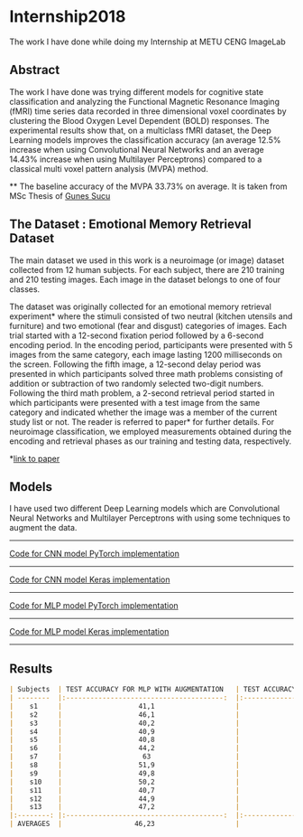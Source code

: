 
# Internship2018
The work I have done while doing my Internship at METU CENG ImageLab

## Abstract
The work I have done was trying different models for cognitive state classification and analyzing the Functional Magnetic Resonance Imaging (fMRI) time series data recorded in three dimensional voxel coordinates by clustering the Blood Oxygen Level Dependent (BOLD) responses. The experimental results show that, on a multiclass fMRI dataset,  the Deep Learning models improves the classification accuracy (an average 12.5% increase when using Convolutional Neural Networks and an average 14.43% increase when using Multilayer Perceptrons) compared to a classical multi voxel pattern analysis (MVPA) method. 

** The baseline accuracy of the MVPA 33.73% on average. It is taken from MSc Thesis of [Gunes Sucu](https://scholar.google.com.tr/citations?user=Z97AJZQAAAAJ&hl=tr)

## The Dataset : Emotional Memory Retrieval Dataset

The main dataset we used in this work is a neuroimage (or image) dataset collected from 12 human subjects. For each subject, there are 210 training and 210 testing images. Each image in the dataset belongs to one of four classes.

The dataset was originally collected for an emotional memory retrieval experiment* where the stimuli consisted of two neutral (kitchen utensils and furniture) and two emotional (fear and disgust) categories of images. Each trial started with a 12-second fixation period followed by a 6-second encoding period. In the encoding period, participants were presented with 5 images from the same category, each image lasting 1200 milliseconds on the screen. Following the fifth image, a 12-second delay period was presented in which participants solved three math problems consisting of addition or subtraction of two randomly selected two-digit numbers. Following the third math problem, a 2-second retrieval period started in which participants were presented with a test image from the same category and indicated whether the image was a member of the current study list or not. The reader is referred to paper* for further details. For neuroimage classification, we employed measurements obtained during the encoding and retrieval phases as our training and testing data, respectively.

*[link to paper](http://psycnet.apa.org/record/2015-45624-001)

## Models
I have used two different Deep Learning models which are Convolutional Neural Networks and Multilayer Perceptrons with using some techniques to augment the data. 
 ***
[Code for CNN model PyTorch implementation](/models/CNN/cnn_pytorch.py)
 ***
[Code for CNN model Keras implementation](/models/CNN/cnn_keras.py)
 ***
[Code for MLP model PyTorch implementation](/models/MLP/mlp_timeseries_pytorch.py)
 ***
[Code for MLP model Keras implementation](/models/MLP/mlp_timeseries.py)
 ***
## Results

```markdown
| Subjects 	| TEST ACCURACY FOR MLP WITH AUGMENTATION 	| TEST ACCURACY FOR MLP WITHOUT AUGMENTATION 	|
| --------	|:---------------------------------------:	|:------------------------------------------:	|
|    s1    	|                   41,1                  	|                    43,1                    	|
|    s2    	|                   46,1                  	|                    50,2                    	|
|    s3    	|                   40,2                  	|                    44,8                    	|
|    s4    	|                   40,9                  	|                    44,8                    	|
|    s5    	|                   40,8                  	|                    41,1                    	|
|    s6    	|                   44,2                  	|                    49,1                    	|
|    s7    	|                    63                   	|                     61                     	|
|    s8    	|                   51,9                  	|                    53,8                    	|
|    s9    	|                   49,8                  	|                    53,9                    	|
|    s10   	|                   50,2                  	|                    47,2                    	|
|    s11   	|                   40,7                  	|                    47,9                    	|
|    s12   	|                   44,9                  	|                    41,2                    	|
|    s13   	|                   47,2                  	|                    48,1                    	
|:--------:	|:---------------------------------------:	|:------------------------------------------:	|
| AVERAGES 	|                  46,23                  	|                    48,16                   	|
```
